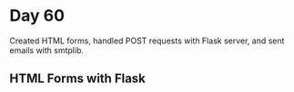 # Day 60  
Created HTML forms, handled POST requests with Flask server, and sent emails with smtplib.
## HTML Forms with Flask
